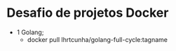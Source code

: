 # Desafio de projetos Docker

- 1 Golang;
  - docker pull lhrtcunha/golang-full-cycle:tagname
     
